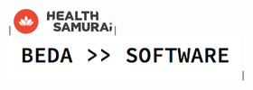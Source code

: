 | [![Health Samurai](images/health-samurai.png)](https://www.health-samurai.io/) | [![Beda.Software](images/beda-software.png)](http://beda.software/) |

